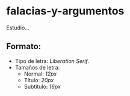 # falacias-y-argumentos
Estudio...

## Formato:

- Tipo de letra: _Liberation Serif_.
- Tamaños de letra:
  - Normal: _12px_
  - Título: _20px_
  - Subtítulo: _16px_
